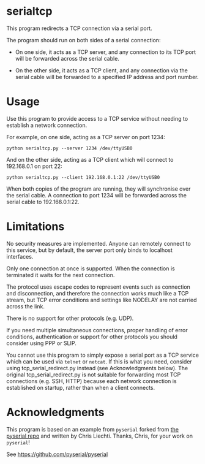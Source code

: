 serialtcp
=========

This program redirects a TCP connection via a serial port.

The program should run on both sides of a serial connection:

- On one side, it acts as a TCP server, and any connection to its TCP port
  will be forwarded across the serial cable.

- On the other side, it acts as a TCP client, and any connection via the
  serial cable will be forwarded to a specified IP address and port number.

Usage
=====

Use this program to provide access to a TCP service
without needing to establish a network connection.

For example, on one side, acting as a TCP server on port 1234:

    python serialtcp.py --server 1234 /dev/ttyUSB0
    
And on the other side, acting as a TCP client which will connect to 192.168.0.1 on port 22:

    python serialtcp.py --client 192.168.0.1:22 /dev/ttyUSB0 

When both copies of the program are running, they will synchronise
over the serial cable. A connection to port 1234
will be forwarded across the serial cable to 192.168.0.1:22.

Limitations
===========

No security measures are implemented. Anyone can remotely connect
to this service, but by default,
the server port only binds to localhost interfaces.

Only one connection at once is supported. When the connection is terminated
it waits for the next connection.

The protocol uses escape codes to represent events such as connection and
disconnection, and therefore the connection works much like a TCP stream,
but TCP error conditions and settings like NODELAY are not carried across the link.

There is no support for other protocols (e.g. UDP).

If you need multiple simultaneous connections, proper handling of error conditions,
authentication or support for other protocols you should consider using PPP or SLIP.

You cannot use this program to simply expose a serial port as a TCP service
which can be used via `telnet` or `netcat`. If this is what you need, consider using
tcp\_serial\_redirect.py instead (see Acknowledgments below). The original
tcp\_serial\_redirect.py is not suitable for forwarding most TCP connections (e.g. SSH, HTTP)
because each network connection is established on startup, rather than when a client connects.

Acknowledgments
===============

This program is based on an example from `pyserial`
forked from [the pyserial repo](https://github.com/pyserial/pyserial/blob/master/examples/tcp_serial_redirect.py)
and written by Chris Liechti. Thanks, Chris, for your work on `pyserial`!

See https://github.com/pyserial/pyserial

